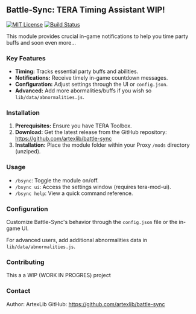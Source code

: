 ## Battle-Sync: TERA Timing Assistant WIP!

[![MIT License](https://img.shields.io/badge/License-MIT-brightgreen.svg)](https://github.com/artexlib/battle-sync/blob/main/LICENSE)  [![Build Status](https://img.shields.io/badge/Build-passing-brightgreen)](https://github.com/artexlib/battle-sync)

This module provides crucial in-game notifications to help you time party buffs and soon even more...

### Key Features

* **Timing:** Tracks essential party buffs and abilities.
* **Notifications:** Receive timely in-game countdown messages.
* **Configuration:** Adjust settings through the UI or `config.json`.
* **Advanced:** Add more abormalities/buffs if you wish so `lib/data/abnormalities.js`. 

### Installation

1. **Prerequisites:** Ensure you have TERA Toolbox.
2. **Download:** Get the latest release from the GitHub repository: https://github.com/artexlib/battle-sync
3. **Installation:** Place the module folder within your Proxy `/mods` directory (unziped).

### Usage

* `/bsync`: Toggle the module on/off.
* `/bsync ui`: Access the settings window (requires tera-mod-ui).
* `/bsync help`: View a quick command reference.

### Configuration

Customize Battle-Sync's behavior through the `config.json` file or the in-game UI. 

For advanced users, add additional abnormalities data in `lib/data/abnormalities.js`.

### Contributing

This a a WIP (WORK IN PROGRES) project

### Contact

Author: ArtexLib
GitHub: https://github.com/artexlib/battle-sync 